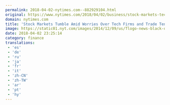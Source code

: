 ```yaml
---
permalink: 2018-04-02-nytimes.com--882929104.html
original: https://www.nytimes.com/2018/04/02/business/stock-markets-technology-trade.html?partner=rss&amp;emc=rss
domain: nytimes.com
title: 'Stock Markets Tumble Amid Worries Over Tech Firms and Trade Tensions'
image: https://static01.nyt.com/images/2014/12/09/us/Tlogo-news-black-on-white/Tlogo-news-black-on-white-mediumThreeByTwo440.png
date: 2018-04-02 23:25:14
category: finance
translations: 
 - 'es'
 - 'de'
 - 'ru'
 - 'ja'
 - 'fr'
 - 'it'
 - 'zh-CN'
 - 'zh-TW'
 - 'ar'
 - 'pt'
 - 'hy'
---
```


